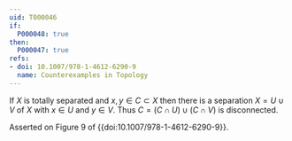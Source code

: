 ```yaml
---
uid: T000046
if:
  P000048: true
then:
  P000047: true
refs:
- doi: 10.1007/978-1-4612-6290-9
  name: Counterexamples in Topology
---
```


If $X$ is totally separated and $x,y \in C \subset X$ then there is a separation $X = U \cup V$ of $X$ with $x \in U$ and $y \in V$. Thus $C = (C \cap U) \cup (C \cap V)$ is disconnected.

Asserted on Figure 9 of {{doi:10.1007/978-1-4612-6290-9}}.
